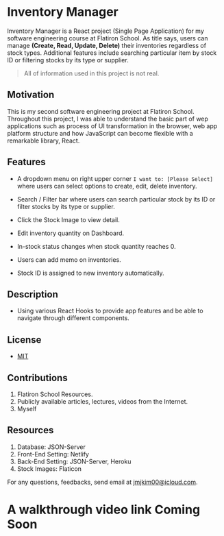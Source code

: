 # Inventory Manager

Inventory Manager is a React project (Single Page Application) for my software engineering course at Flatiron School. As title says, users can manage **(Create, Read, Update, Delete)** their inventories regardless of stock types. Additional features include searching particular item by stock ID or filtering stocks by its type or supplier.

> All of information used in this project is not real.


## Motivation
This is my second software engineering project at Flatiron School. Throughout this project, I was able to understand the basic part of wep applications such as process of UI transformation in the browser, web app platform structure and how JavaScript can become flexible with a remarkable library, React. 


## Features
- A dropdown menu on right upper corner `I want to: [Please Select]` where users can select options to create, edit, delete inventory.

- Search / Filter bar where users can search particular stock by its ID or filter stocks by its type or supplier.

- Click the Stock Image to view detail.

- Edit inventory quantity on Dashboard.

- In-stock status changes when stock quantity reaches 0.

- Users can add memo on inventories.

- Stock ID is assigned to new inventory automatically.


## Description
- Using various React Hooks to provide app features and be able to navigate through different components.


## License
- [MIT](https://choosealicense.com/licenses/mit/)


## Contributions
1. Flatiron School Resources.
2. Publicly available articles, lectures, videos from the Internet.
3. Myself


## Resources
1. Database: JSON-Server 
2. Front-End Setting: Netlify
3. Back-End Setting: JSON-Server, Heroku
4. Stock Images: Flaticon


For any questions, feedbacks, send email at jmjkim00@icloud.com.


# A walkthrough video link Coming Soon
